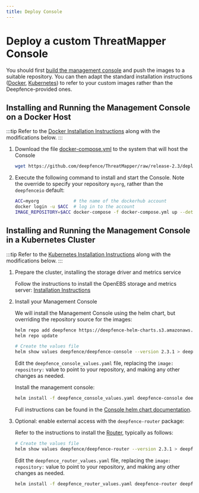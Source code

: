 ```yaml
---
title: Deploy Console
---
```


# Deploy a custom ThreatMapper Console

You should first [build the management console](build) and push the images to a suitable repository.  You can then adapt the standard installation instructions ([Docker](/docs/console/docker), [Kubernetes](/docs/console/kubernetes)) to refer to your custom images rather than the Deepfence-provided ones.



## Installing and Running the Management Console on a Docker Host

:::tip
Refer to the [Docker Installation Instructions](/docs/console/docker) along with the modifications below.
:::

1. Download the file [docker-compose.yml](https://github.com/deepfence/ThreatMapper/blob/release-2.3/deployment-scripts/docker-compose.yml) to the system that will host the Console

    ```bash
    wget https://github.com/deepfence/ThreatMapper/raw/release-2.3/deployment-scripts/docker-compose.yml
    ```

2. Execute the following command to install and start the Console.  Note the override to specify your repository `myorg`, rather than the `deepfenceio` default:

    ```bash
    ACC=myorg             # the name of the dockerhub account 
    docker login -u $ACC  # log in to the account
    IMAGE_REPOSITORY=$ACC docker-compose -f docker-compose.yml up --detach
    ```

## Installing and Running the Management Console in a Kubernetes Cluster

:::tip
Refer to the [Kubernetes Installation Instructions](/docs/console/kubernetes) along with the modifications below.
:::

1. Prepare the cluster, installing the storage driver and metrics service

    Follow the instructions to install the OpenEBS storage and metrics server: [Installation Instructions](/docs/console/kubernetes)


2. Install your Management Console

    We will install the Management Console using the helm chart, but overriding the repository source for the images:

    ```bash
    helm repo add deepfence https://deepfence-helm-charts.s3.amazonaws.com/threatmapper
    helm repo update

    # Create the values file
    helm show values deepfence/deepfence-console --version 2.3.1 > deepfence_console_values.yaml
    ```

    Edit the `deepfence_console_values.yaml` file, replacing the `image: repository:` value to point to your repository, and making any other changes as needed.

    Install the management console:

    ```bash
    helm install -f deepfence_console_values.yaml deepfence-console deepfence/deepfence-console --version 2.3.1
    ```

    Full instructions can be found in the [Console helm chart documentation](https://github.com/deepfence/ThreatMapper/tree/main/deployment-scripts/helm-charts/deepfence-console).

4. Optional: enable external access with the `deepfence-router` package:

    Refer to the instructions to install the [Router](https://github.com/deepfence/ThreatMapper/tree/main/deployment-scripts/helm-charts/deepfence-router), typically as follows:
   
    ```bash
    # Create the values file
    helm show values deepfence/deepfence-router --version 2.3.1 > deepfence_router_values.yaml
    ```

    Edit the `deepfence_router_values.yaml` file, replacing the `image: repository:` value to point to your repository, and making any other changes as needed.

    ```bash
    helm install -f deepfence_router_values.yaml deepfence-router deepfence/deepfence-router --version 2.3.1
    ```
